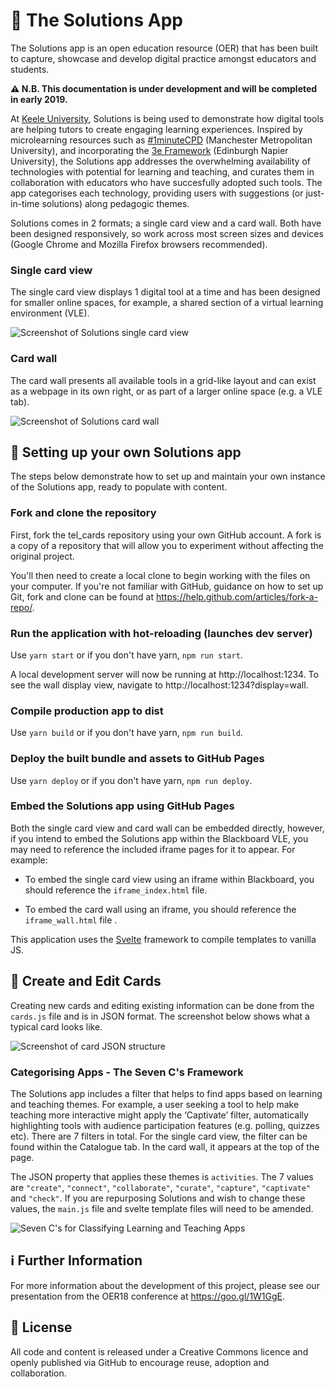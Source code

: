 # :iphone: The Solutions App

The Solutions app is an open education resource (OER) that has been built to capture, showcase and develop digital practice amongst educators and students.

**:warning: N.B. This documentation is under development and will be completed in early 2019.**

At [Keele University](https://www.keele.ac.uk), Solutions is being used to demonstrate how digital tools are helping tutors to create engaging learning experiences. Inspired by microlearning resources such as [#1minuteCPD](https://1minutecpd.wordpress.com/) (Manchester Metropolitan University), and incorporating the [3e Framework](https://staff.napier.ac.uk/services/vice-principal-academic/academic/TEL/TechBenchmark/Pages/Introduction.aspx) (Edinburgh Napier University), the Solutions app addresses the overwhelming availability of technologies with potential for learning and teaching, and curates them in collaboration with educators who have succesfully adopted such tools. The app categorises each technology, providing users with suggestions (or just-in-time solutions) along pedagogic themes. 

Solutions comes in 2 formats; a single card view and a card wall. Both have been designed responsively, so work across most screen sizes and devices (Google Chrome and Mozilla Firefox browsers recommended).  

### Single card view

The single card view displays 1 digital tool at a time and has been designed for smaller online spaces, for example, a shared section of a virtual learning environment (VLE).

![Screenshot of Solutions single card view](https://github.com/humsstel/tel_cards/blob/master/screenshots/solutions_card_view.png)

### Card wall

The card wall presents all available tools in a grid-like layout and can exist as a webpage in its own right, or as part of a larger online space (e.g. a VLE tab).  

![Screenshot of Solutions card wall](https://github.com/humsstel/tel_cards/blob/master/screenshots/solutions_app_wall.jpg)

## :wrench: Setting up your own Solutions app

The steps below demonstrate how to set up and maintain your own instance of the Solutions app, ready to populate with content.

### Fork and clone the repository

First, fork the tel_cards repository using your own GitHub account. A fork is a copy of a repository that will allow you to experiment without affecting the original project. 

You'll then need to create a local clone to begin working with the files on your computer. If you're not familiar with GitHub, guidance on how to set up Git, fork and clone can be found at https://help.github.com/articles/fork-a-repo/.

### Run the application with hot-reloading (launches dev server)
Use `yarn start` or if you don't have yarn, `npm run start`.

A local development server will now be running at http://localhost:1234. To see the wall display view, navigate to http://localhost:1234?display=wall.

### Compile production app to dist
Use `yarn build` or if you don't have yarn, `npm run build`.

### Deploy the built bundle and assets to GitHub Pages
Use `yarn deploy` or if you don't have yarn, `npm run deploy`.

### Embed the Solutions app using GitHub Pages
Both the single card view and card wall can be embedded directly, however, if you intend to embed the Solutions app within the Blackboard VLE, you may need to reference the included iframe pages for it to appear. For example:

* To embed the single card view using an iframe within Blackboard, you should reference the `iframe_index.html` file.

* To embed the card wall using an iframe, you should reference the `iframe_wall.html` file .

This application uses the [Svelte](https://svelte.technology/) framework to compile templates to vanilla JS. 

## :pencil: Create and Edit Cards

Creating new cards and editing existing information can be done from the `cards.js` file and is in JSON format. The screenshot below shows what a typical card looks like. 

![Screenshot of card JSON structure](https://github.com/humsstel/tel_cards/blob/master/screenshots/card_json.png)

### Categorising Apps - The Seven C's Framework

The Solutions app includes a filter that helps to find apps based on learning and teaching themes. For example, a user seeking a tool to help make teaching more interactive might apply the ‘Captivate’ filter, automatically highlighting tools with audience participation features (e.g. polling, quizzes etc). There are 7 filters in total. For the single card view, the filter can be found within the Catalogue tab. In the card wall, it appears at the top of the page. 

The JSON property that applies these themes is `activities`. The 7 values are `"create"`, `"connect"`, `"collaborate"`, `"curate"`, `"capture"`, `"captivate"` and `"check"`. If you are repurposing Solutions and wish to change these values, the `main.js` file and svelte template files will need to be amended.

![Seven C's for Classifying Learning and Teaching Apps](https://github.com/humsstel/tel_cards/blob/master/screenshots/seven_c_framework.png)

## :information_source: Further Information

For more information about the development of this project, please see our presentation from the OER18 conference at https://goo.gl/1W1GgE. 

## :arrows_counterclockwise: License

All code and content is released under a Creative Commons licence and openly published via GitHub to encourage reuse, adoption and collaboration.
